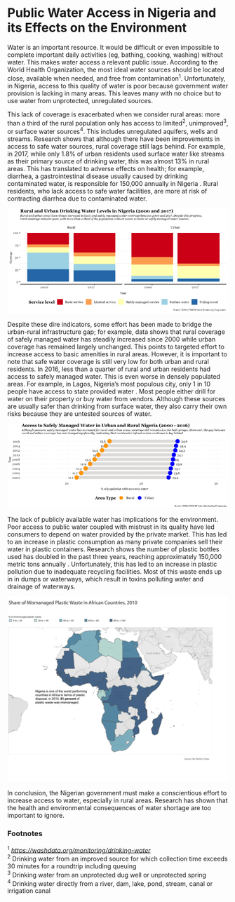 # Public Water Access in Nigeria and its Effects on the Environment

Water is an important resource. It would be difficult or even impossible to complete important daily activities (eg, bathing, cooking, washing) without water. This makes water access a relevant public issue. According to the World Health Organization, the most ideal water sources should be located close, available when needed, and free from contamination<sup>1</sup>. Unfortunately, in Nigeria, access to this quality of water is poor because government water provision is lacking in many areas. This leaves many with no choice but to use water from unprotected, unregulated sources. 

This lack of coverage is exacerbated when we consider rural areas: more than a third of the rural population only has access to limited<sup>2</sup>, unimproved<sup>3</sup>, or surface water sources<sup>4</sup>. This includes unregulated aquifers, wells and streams. Research shows that although there have been improvements in access to safe water sources, rural coverage still lags behind. For example, in 2017, while only 1.8% of urban residents used surface water like streams as their primary source of drinking water, this was almost 13% in rural areas. This has translated to adverse effects on health; for example, diarrhea, a gastrointestinal disease usually caused by drinking contaminated water, is responsible for 150,000 annually in Nigeria . Rural residents, who lack access to safe water facilities, are more at risk of contracting diarrhea due to contaminated water.

![](bar_plot.png)


Despite these dire indicators, some effort has been made to bridge the urban-rural infrastructure gap; for example, data shows that rural coverage of safely managed water has steadily increased since 2000 while urban coverage has remained largely unchanged. This points to targeted effort to increase access to basic amenities in rural areas. However, it is important to note that safe water coverage is still very low for both urban and rural residents. In 2016, less than a quarter of rural and urban residents had access to safely managed water. This is even worse in densely populated areas. For example, in Lagos, Nigeria’s most populous city, only 1 in 10 people have access to state provided water . Most people either drill for water on their property or buy water from vendors. Although these sources are usually safer than drinking from surface water, they also carry their own risks because they are untested sources of water. 

![](dumbbell_plot.png)

The lack of publicly available water has implications for the environment. Poor access to public water coupled with mistrust in its quality have led consumers to depend on water provided by the private market. This has led to an increase in plastic consumption as many private companies sell their water in plastic containers. Research shows the number of plastic bottles used has doubled in the past three years, reaching approximately 150,000 metric tons annually . Unfortunately, this has led to an increase in plastic pollution due to inadequate recycling facilities. Most of this waste ends up in in dumps or waterways, which result in toxins polluting water and drainage of waterways. 

![](waste_africa.png)

In conclusion, the Nigerian government must make a conscientious effort to increase access to water, especially in rural areas. Research has shown that the health and environmental consequences of water shortage are too important to ignore.



### Footnotes
<sup>1</sup> _https://washdata.org/monitoring/drinking-water_ <br>
<sup>2</sup> Drinking water from an improved source for which collection time exceeds 30 minutes for a roundtrip including queuing <br>
<sup>3</sup> Drinking water from an unprotected dug well or unprotected spring <br>
<sup>4</sup> Drinking water directly from a river, dam, lake, pond, stream, canal or irrigation canal

  



